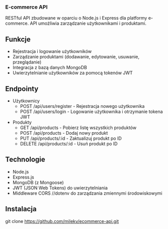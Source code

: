 ### E-commerce API

RESTful API zbudowane w oparciu o Node.js i Express dla platformy e-commerce. 
API umożliwia zarządzanie użytkownikami i produktami.

## Funkcje

- Rejestracja i logowanie użytkowników
- Zarządzanie produktami (dodawanie, edytowanie, usuwanie, przeglądanie)
- Integracja z bazą danych MongoDB
- Uwierzytelnianie użytkowników za pomocą tokenów JWT

## Endpointy
- Użytkownicy
   - POST /api/users/register - Rejestracja nowego użytkownika
   - POST /api/users/login - Logowanie użytkownika i otrzymanie tokena JWT
- Produkty
   - GET /api/products - Pobierz listę wszystkich produktów
   - POST /api/products - Dodaj nowy produkt
   - PUT /api/products/:id - Zaktualizuj produkt po ID
   - DELETE /api/products/:id - Usuń produkt po ID
## Technologie
- Node.js
- Express.js
- MongoDB (z Mongoose)
- JWT (JSON Web Tokens) do uwierzytelniania
- Middleware CORS
  //dotenv do zarządzania zmiennymi środowiskowymi

## Instalacja
   git clone https://github.com/milekv/ecommerce-api.git
